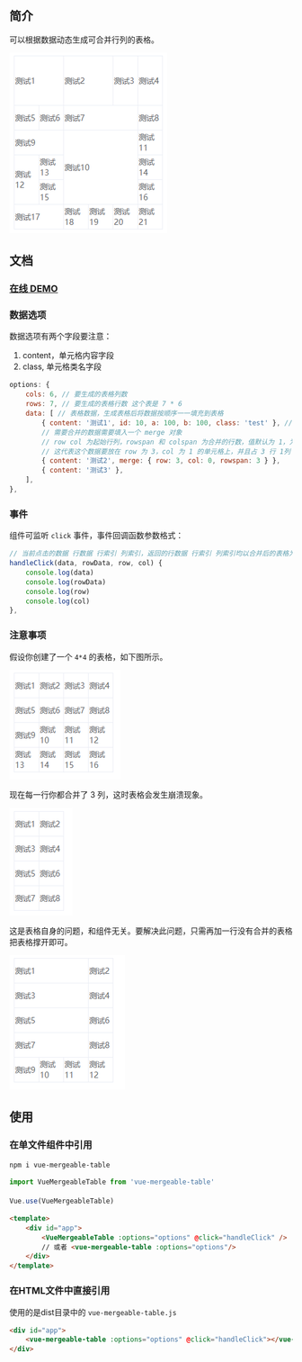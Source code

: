 ## 简介
可以根据数据动态生成可合并行列的表格。

![](doc/4.png)

## 文档
### [在线 DEMO](http://jsrun.net/xmvKp/edit)

### 数据选项
数据选项有两个字段要注意：
1. content，单元格内容字段
2. class, 单元格类名字段
```js
options: {
    cols: 6, // 要生成的表格列数
    rows: 7, // 要生成的表格行数 这个表是 7 * 6
    data: [ // 表格数据，生成表格后将数据按顺序一一填充到表格
        { content: '测试1', id: 10, a: 100, b: 100, class: 'test' }, // content 字段为表格的内容
        // 需要合并的数据需要填入一个 merge 对象
        // row col 为起始行列，rowspan 和 colspan 为合并的行数，值默认为 1，为 1 时可以不填
        // 这代表这个数据要放在 row 为 3，col 为 1 的单元格上，并且占 3 行 1列
        { content: '测试2', merge: { row: 3, col: 0, rowspan: 3 } },
        { content: '测试3' },
    ],
},
```
### 事件
组件可监听 `click` 事件，事件回调函数参数格式：
```js
// 当前点击的数据 行数据 行索引 列索引，返回的行数据 行索引 列索引均以合并后的表格为准
handleClick(data, rowData, row, col) {
    console.log(data)
    console.log(rowData)
    console.log(row)
    console.log(col)
},
```
### 注意事项
假设你创建了一个 `4*4` 的表格，如下图所示。

![](doc/1.png)

现在每一行你都合并了 3 列，这时表格会发生崩溃现象。

![](doc/2.png)

这是表格自身的问题，和组件无关。要解决此问题，只需再加一行没有合并的表格把表格撑开即可。

![](doc/3.png)

## 使用
### 在单文件组件中引用
```
npm i vue-mergeable-table
```

```js
import VueMergeableTable from 'vue-mergeable-table'

Vue.use(VueMergeableTable)
```
```html
<template>
    <div id="app">
        <VueMergeableTable :options="options" @click="handleClick" />
        // 或者 <vue-mergeable-table :options="options"/>
    </div>
</template>
```

### 在HTML文件中直接引用
使用的是dist目录中的 `vue-mergeable-table.js`
```html
<div id="app">
    <vue-mergeable-table :options="options" @click="handleClick"></vue-mergeable-table>
</div>
```
